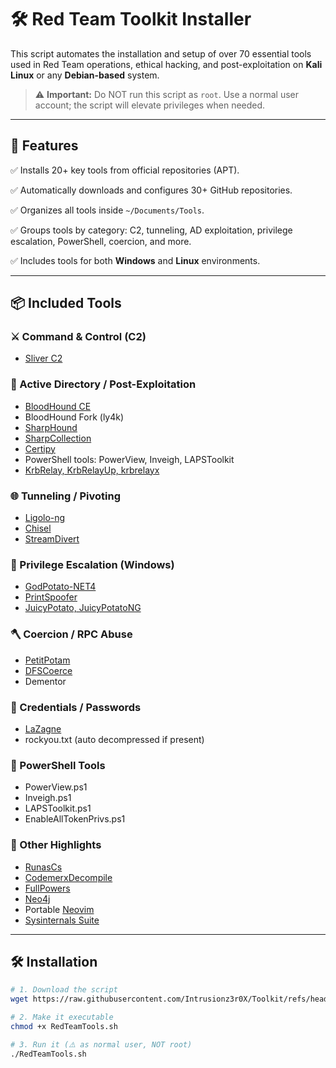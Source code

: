 # 🛠️ Red Team Toolkit Installer

This script automates the installation and setup of over 70 essential tools used in Red Team operations, ethical hacking, and post-exploitation on **Kali Linux** or any **Debian-based** system.

> ⚠️ **Important:** Do NOT run this script as `root`. Use a normal user account; the script will elevate privileges when needed.

---

## 🧩 Features

✅ Installs 20+ key tools from official repositories (APT).

✅ Automatically downloads and configures 30+ GitHub repositories.

✅ Organizes all tools inside `~/Documents/Tools`.

✅ Groups tools by category: C2, tunneling, AD exploitation, privilege escalation, PowerShell, coercion, and more.

✅ Includes tools for both **Windows** and **Linux** environments.

---

## 📦 Included Tools

### ⚔️ Command & Control (C2)
- [Sliver C2](https://github.com/BishopFox/sliver)

### 🧬 Active Directory / Post-Exploitation
- [BloodHound CE](https://github.com/SpecterOps/bloodhound-cli)
- BloodHound Fork (ly4k)
- [SharpHound](https://github.com/SpecterOps/SharpHound)
- [SharpCollection](https://github.com/Flangvik/SharpCollection)
- [Certipy](https://github.com/ly4k/Certipy)
- PowerShell tools: PowerView, Inveigh, LAPSToolkit
- [KrbRelay, KrbRelayUp, krbrelayx](https://github.com/cube0x0/KrbRelay)

### 🌐 Tunneling / Pivoting
- [Ligolo-ng](https://github.com/nicocha30/ligolo-ng)
- [Chisel](https://github.com/jpillora/chisel)
- [StreamDivert](https://github.com/jellever/StreamDivert)

### 🧪 Privilege Escalation (Windows)
- [GodPotato-NET4](https://github.com/BeichenDream/GodPotato)
- [PrintSpoofer](https://github.com/itm4n/PrintSpoofer)
- [JuicyPotato, JuicyPotatoNG](https://github.com/ohpe/juicy-potato)

### 🪓 Coercion / RPC Abuse
- [PetitPotam](https://github.com/topotam/PetitPotam)
- [DFSCoerce](https://github.com/Wh04m1001/DFSCoerce)
- Dementor

### 🔐 Credentials / Passwords
- [LaZagne](https://github.com/AlessandroZ/LaZagne)
- rockyou.txt (auto decompressed if present)

### 🔁 PowerShell Tools
- PowerView.ps1
- Inveigh.ps1
- LAPSToolkit.ps1
- EnableAllTokenPrivs.ps1

### 🧠 Other Highlights
- [RunasCs](https://github.com/antonioCoco/RunasCs)
- [CodemerxDecompile](https://github.com/codemerx/CodemerxDecompile)
- [FullPowers](https://github.com/itm4n/FullPowers)
- [Neo4j](https://neo4j.com/)
- Portable [Neovim](https://github.com/neovim/neovim)
- [Sysinternals Suite](https://learn.microsoft.com/en-us/sysinternals/)

---

## 🛠️ Installation

```bash
# 1. Download the script
wget https://raw.githubusercontent.com/Intrusionz3r0X/Toolkit/refs/heads/main/RedTeamTools.sh

# 2. Make it executable
chmod +x RedTeamTools.sh

# 3. Run it (⚠️ as normal user, NOT root)
./RedTeamTools.sh
